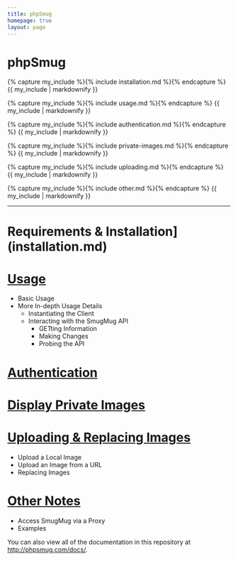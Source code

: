 ```yaml
---
title: phpSmug
homepage: true
layout: page
---
```


# phpSmug 

{% capture my_include %}{% include installation.md %}{% endcapture %}
{{ my_include | markdownify }}

{% capture my_include %}{% include usage.md %}{% endcapture %}
{{ my_include | markdownify }}

{% capture my_include %}{% include authentication.md %}{% endcapture %}
{{ my_include | markdownify }}

{% capture my_include %}{% include private-images.md %}{% endcapture %}
{{ my_include | markdownify }}

{% capture my_include %}{% include uploading.md %}{% endcapture %}
{{ my_include | markdownify }}

{% capture my_include %}{% include other.md %}{% endcapture %}
{{ my_include | markdownify }}

---

# Requirements & Installation](installation.md)
# [Usage](usage.md)
  - Basic Usage
  - More In-depth Usage Details
    - Instantiating the Client
    - Interacting with the SmugMug API
      - GETting Information
      - Making Changes
      - Probing the API
# [Authentication](authentication.md)
# [Display Private Images](private-images.md)
# [Uploading & Replacing Images](uploading.md)
  - Upload a Local Image
  - Upload an Image from a URL
  - Replacing Images
# [Other Notes](other.md)
  - Access SmugMug via a Proxy
  - Examples

You can also view all of the documentation in this repository at http://phpsmug.com/docs/.
